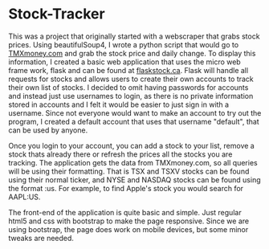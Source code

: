 # Stock-Tracker

  This was a project that originally started with a webscraper that grabs stock prices.
Using beautifulSoup4, I wrote a python script that would go to [TMXmoney.com](https://www.tmxmoney.com/en/index.html)
and grab the stock price and daily change. To display this information, I created a basic web application that uses the
micro web frame work, flask and can be found at [flaskstock.ca](https://www.flaskstock.ca/). Flask will handle all requests
for stocks and allows users to create their own accounts to track their own list of stocks. I decided to omit having passwords for
accounts and instead just use usernames to login, as there is no private information stored in accounts and I felt it would be easier to
just sign in with a username. Since not everyone would want to make an account to try out the program, I created a default
account that uses that username "default", that can be used by anyone.

  Once you login to your account, you can add a stock to your list, remove a stock thats already there or refresh the prices
all the stocks you are tracking. The application gets the data from TMXmoney.com, so all queries will be using their formatting.
That is TSX and TSXV stocks can be found using their normal ticker, and NYSE and NASDAQ stocks can be found using the format
<ticker>:us. For example, to find Apple's stock you would search for AAPL:US.

The front-end of the application is quite basic and simple. Just regular html5 and css with bootstrap to make the page responsive.
Since we are using bootstrap, the page does work on mobile devices, but some minor tweaks are needed.
